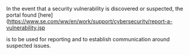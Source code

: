 In the event that a security vulnerability is discovered or suspected, the portal found [here](https://www.se.com/ww/en/work/support/cybersecurity/report-a-vulnerability.jsp

 is to be used for reporting and to establish communication around suspected issues.

